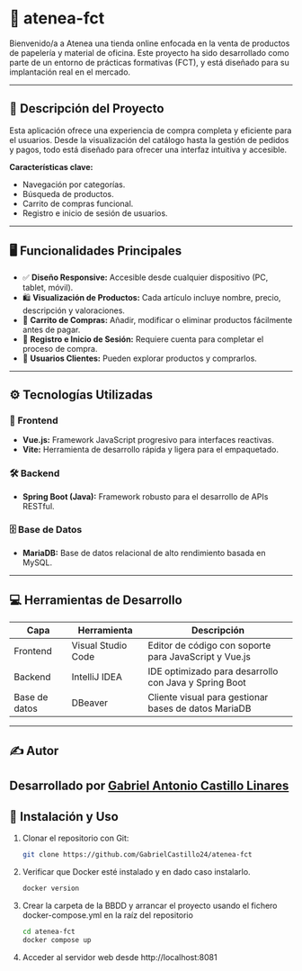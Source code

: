 # 🛒 atenea-fct

Bienvenido/a a Atenea una tienda online enfocada en la venta de productos de papelería y material de oficina. Este proyecto ha sido desarrollado como parte de un entorno de prácticas formativas (FCT), y está diseñado para su implantación real en el mercado.

---

## 📌 Descripción del Proyecto

Esta aplicación ofrece una experiencia de compra completa y eficiente para el usuarios. Desde la visualización del catálogo hasta la gestión de pedidos y pagos, todo está diseñado para ofrecer una interfaz intuitiva y accesible.

**Características clave:**
- Navegación por categorías.
- Búsqueda de productos.
- Carrito de compras funcional.
- Registro e inicio de sesión de usuarios.
---

## 🖥️ Funcionalidades Principales

- ✅ **Diseño Responsive:** Accesible desde cualquier dispositivo (PC, tablet, móvil).
- 🛍️ **Visualización de Productos:** Cada artículo incluye nombre, precio, descripción y valoraciones.
- 🧺 **Carrito de Compras:** Añadir, modificar o eliminar productos fácilmente antes de pagar.
- 🔐 **Registro e Inicio de Sesión:** Requiere cuenta para completar el proceso de compra.
- 👤 **Usuarios Clientes:** Pueden explorar productos y comprarlos.

---

## ⚙️ Tecnologías Utilizadas

### 🧩 Frontend
- **Vue.js:** Framework JavaScript progresivo para interfaces reactivas.
- **Vite:** Herramienta de desarrollo rápida y ligera para el empaquetado.

### 🛠 Backend
- **Spring Boot (Java):** Framework robusto para el desarrollo de APIs RESTful.

### 🗄 Base de Datos
- **MariaDB:** Base de datos relacional de alto rendimiento basada en MySQL.

---

## 💻 Herramientas de Desarrollo

| Capa         | Herramienta       | Descripción                                              |
|--------------|-------------------|----------------------------------------------------------|
| Frontend     | Visual Studio Code| Editor de código con soporte para JavaScript y Vue.js    |
| Backend      | IntelliJ IDEA     | IDE optimizado para desarrollo con Java y Spring Boot    |
| Base de datos| DBeaver           | Cliente visual para gestionar bases de datos MariaDB     |

---

## ✍️ Autor
Desarrollado por [Gabriel Antonio Castillo Linares ](https://github.com/GabrielCastillo24)
---
## 🚀 Instalación y Uso

1. Clonar el repositorio con Git:
   ```bash
   git clone https://github.com/GabrielCastillo24/atenea-fct
   ```
2. Verificar que Docker esté instalado y en dado caso instalarlo.
   ```bash
   docker version
   ```
3. Crear la carpeta de la BBDD y arrancar el proyecto usando el fichero docker-compose.yml en la raíz del repositorio
   ```bash
   cd atenea-fct
   docker compose up
   ```
4. Acceder al servidor web desde http://localhost:8081
